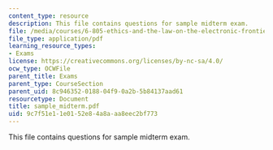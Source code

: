 ```yaml
---
content_type: resource
description: This file contains questions for sample midterm exam.
file: /media/courses/6-805-ethics-and-the-law-on-the-electronic-frontier-fall-2005/9c7f51e11e0152e84a8aaa8eec2bf773_sample_midterm.pdf
file_type: application/pdf
learning_resource_types:
- Exams
license: https://creativecommons.org/licenses/by-nc-sa/4.0/
ocw_type: OCWFile
parent_title: Exams
parent_type: CourseSection
parent_uid: 8c946352-0188-04f9-0a2b-5b84137aad61
resourcetype: Document
title: sample_midterm.pdf
uid: 9c7f51e1-1e01-52e8-4a8a-aa8eec2bf773
---
```

This file contains questions for sample midterm exam.